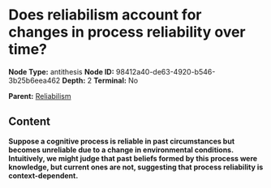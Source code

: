 # Does reliabilism account for changes in process reliability over time?

**Node Type:** antithesis
**Node ID:** 98412a40-de63-4920-b546-3b25b6eea462
**Depth:** 2
**Terminal:** No

**Parent:** [Reliabilism](reliabilism.md)

## Content

**Suppose a cognitive process is reliable in past circumstances but becomes unreliable due to a change in environmental conditions. Intuitively, we might judge that past beliefs formed by this process were knowledge, but current ones are not, suggesting that process reliability is context-dependent.**
